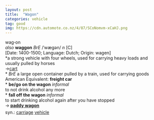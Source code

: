 ```yaml
---
layout: post
title:  "Wagon"
categories: vehicle
tag: good
img: https://cdn.automote.co.nz/4/87/SCoNomvm-xCaHJ.png
---
```

<DIV style="MARGIN: 0px 0px 5px">wag<B>·</B>on<BR><I>also</I> <B>waggon</B> <I>BrE</I> /ˈwægən/ <I>n</I> [C] <BR>[Date: 1400-1500; Language: Dutch; Origin: wagen]<BR>*a strong vehicle with four wheels, used for carrying heavy loads and usually pulled by horses<BR>→<A href="{{ site.baseurl }}/cart"><U>cart</U></A><BR>* <I>BrE</I> a large open container pulled by a train, used for carrying goods<BR>American Equivalent: <B>freight car</B><BR>* <B>be/go on the wagon</B> <I>informal</I> <BR>to not drink alcohol any more<BR>* <B>fall off the wagon</B> <I>informal</I> <BR>to start drinking alcohol again after you have stopped<BR>→<B> <A href="{{ site.baseurl }}/paddy%20wagon"><U>paddy wagon</U></A></B></DIV>
<DIV style="MARGIN: 0px 0px 5px">
<DIV style="MARGIN: 4px 0px">syn.: <A href="{{ site.baseurl }}/carriage"><U>carriage</U></A> <A href="{{ site.baseurl }}/vehicle"><U>vehicle</U></A></DIV></DIV>
